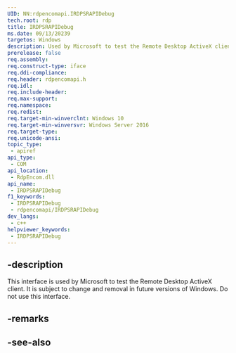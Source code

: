 ```yaml
---
UID: NN:rdpencomapi.IRDPSRAPIDebug
tech.root: rdp
title: IRDPSRAPIDebug
ms.date: 09/13/20239
targetos: Windows
description: Used by Microsoft to test the Remote Desktop ActiveX client.
prerelease: false
req.assembly: 
req.construct-type: iface
req.ddi-compliance: 
req.header: rdpencomapi.h
req.idl: 
req.include-header: 
req.max-support: 
req.namespace: 
req.redist: 
req.target-min-winverclnt: Windows 10
req.target-min-winversvr: Windows Server 2016
req.target-type: 
req.unicode-ansi: 
topic_type:
 - apiref
api_type:
 - COM
api_location:
 - RdpEncom.dll
api_name:
 - IRDPSRAPIDebug
f1_keywords:
 - IRDPSRAPIDebug
 - rdpencomapi/IRDPSRAPIDebug
dev_langs:
 - c++
helpviewer_keywords:
 - IRDPSRAPIDebug
---
```


## -description

This interface is used by Microsoft to test the Remote Desktop ActiveX client. It is subject to change and removal in future versions of Windows. Do not use this interface.

## -remarks

## -see-also

